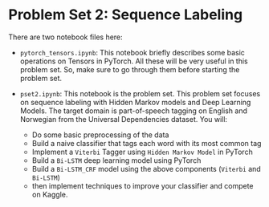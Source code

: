 # Problem Set 2: Sequence Labeling

There are two notebook files here:

- `pytorch_tensors.ipynb`: This notebook briefly describes some basic operations on Tensors in PyTorch. All these will be very useful in this problem set. So, make sure to go through them before starting the problem set.

- `pset2.ipynb`: This notebook is the problem set. This problem set focuses on sequence labeling with Hidden Markov models and Deep Learning Models. The target domain is part-of-speech tagging on English and Norwegian from the Universal Dependencies dataset.
    You will:
    - Do some basic preprocessing of the data
    - Build a naive classifier that tags each word with its most common tag
    - Implement a `Viterbi` Tagger using `Hidden Markov Model` in PyTorch
    - Build a `Bi-LSTM` deep learning model using PyTorch
    - Build a `Bi-LSTM_CRF` model using the above components (`Viterbi` and `Bi-LSTM`) 
    - then implement techniques to improve your classifier and compete on Kaggle.
